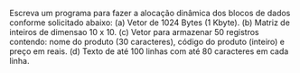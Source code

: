 Escreva um programa para fazer a alocação dinâmica dos blocos de dados conforme solicitado abaixo:
(a) Vetor de 1024 Bytes (1 Kbyte).
(b) Matriz de inteiros de dimensao 10 x 10.
(c) Vetor para armazenar 50 registros contendo: nome do produto (30 caracteres), código do produto (inteiro) e preço em reais.
(d) Texto de até 100 linhas com até 80 caracteres em cada linha. 